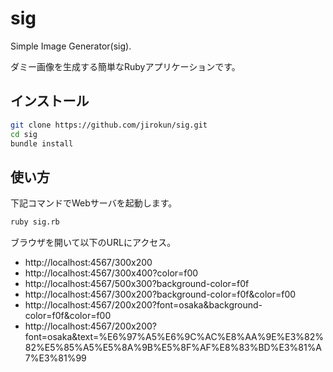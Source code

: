 sig
===

Simple Image Generator(sig).

ダミー画像を生成する簡単なRubyアプリケーションです。

インストール
-------------
```bash
git clone https://github.com/jirokun/sig.git
cd sig
bundle install
```

使い方
------
下記コマンドでWebサーバを起動します。
```bash
ruby sig.rb
```

ブラウザを開いて以下のURLにアクセス。
- http://localhost:4567/300x200
- http://localhost:4567/300x400?color=f00
- http://localhost:4567/500x300?background-color=f0f
- http://localhost:4567/300x200?background-color=f0f&color=f00
- http://localhost:4567/200x200?font=osaka&background-color=f0f&color=f00
- http://localhost:4567/200x200?font=osaka&text=%E6%97%A5%E6%9C%AC%E8%AA%9E%E3%82%82%E5%85%A5%E5%8A%9B%E5%8F%AF%E8%83%BD%E3%81%A7%E3%81%99
